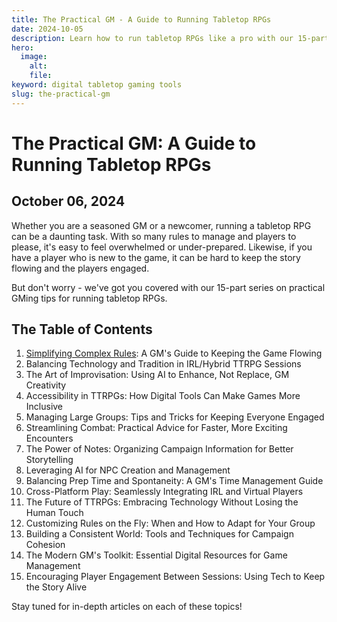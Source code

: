 ```yaml
---
title: The Practical GM - A Guide to Running Tabletop RPGs
date: 2024-10-05
description: Learn how to run tabletop RPGs like a pro with our 15-part series on practical GMing tips.
hero:
  image:
    alt:
    file:
keyword: digital tabletop gaming tools
slug: the-practical-gm
---
```


# The Practical GM: A Guide to Running Tabletop RPGs

## October 06, 2024

Whether you are a seasoned GM or a newcomer, running a tabletop RPG can be a daunting task. With so many rules to manage and players to please, it's easy to feel overwhelmed or under-prepared. Likewise, if you have a player who is new to the game, it can be hard to keep the story flowing and the players engaged.

But don't worry - we've got you covered with our 15-part series on practical GMing tips for running tabletop RPGs.

## The Table of Contents

1. [Simplifying Complex Rules](https://nurlttrpg.com/blog/practical-gm-part-1-simplifying-complex-rules/): A GM's Guide to Keeping the Game Flowing
2. Balancing Technology and Tradition in IRL/Hybrid TTRPG Sessions
3. The Art of Improvisation: Using AI to Enhance, Not Replace, GM Creativity
4. Accessibility in TTRPGs: How Digital Tools Can Make Games More Inclusive
5. Managing Large Groups: Tips and Tricks for Keeping Everyone Engaged
6. Streamlining Combat: Practical Advice for Faster, More Exciting Encounters
7. The Power of Notes: Organizing Campaign Information for Better Storytelling
8. Leveraging AI for NPC Creation and Management
9. Balancing Prep Time and Spontaneity: A GM's Time Management Guide
10. Cross-Platform Play: Seamlessly Integrating IRL and Virtual Players
11. The Future of TTRPGs: Embracing Technology Without Losing the Human Touch
12. Customizing Rules on the Fly: When and How to Adapt for Your Group
13. Building a Consistent World: Tools and Techniques for Campaign Cohesion
14. The Modern GM's Toolkit: Essential Digital Resources for Game Management
15. Encouraging Player Engagement Between Sessions: Using Tech to Keep the Story Alive

Stay tuned for in-depth articles on each of these topics!
